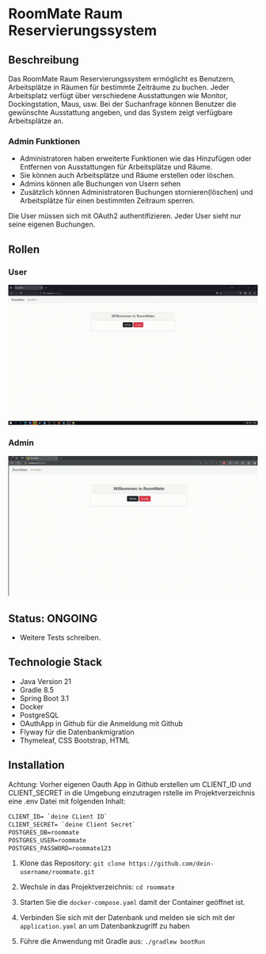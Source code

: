 # RoomMate Raum Reservierungssystem

## Beschreibung

Das RoomMate Raum Reservierungssystem ermöglicht es Benutzern, Arbeitsplätze in Räumen für bestimmte Zeiträume zu buchen. Jeder Arbeitsplatz verfügt über verschiedene Ausstattungen wie Monitor, Dockingstation, Maus, usw. Bei der Suchanfrage können Benutzer die gewünschte Ausstattung angeben, und das System zeigt verfügbare Arbeitsplätze an.



### Admin Funktionen
- Administratoren haben erweiterte Funktionen wie das Hinzufügen oder Entfernen von Ausstattungen für Arbeitsplätze und Räume. 
- Sie können auch Arbeitsplätze und Räume erstellen oder löschen. 
- Admins können alle Buchungen von Usern sehen
- Zusätzlich können Administratoren Buchungen stornieren(löschen) und Arbeitsplätze für einen bestimmten Zeitraum sperren.

Die User müssen sich mit OAuth2 authentifizieren.
Jeder User sieht nur seine eigenen Buchungen.

## Rollen

### User
![User Ansicht](/gifs/user.gif)

### Admin
![Admin Ansicht](/gifs/admin.gif)


## Status: ONGOING
  - Weitere Tests schreiben.

## Technologie Stack

- Java Version 21
- Gradle 8.5
- Spring Boot 3.1
- Docker
- PostgreSQL
- OAuthApp in Github für die Anmeldung mit Github
- Flyway für die Datenbankmigration
- Thymeleaf, CSS Bootstrap, HTML

## Installation
Achtung: Vorher eigenen Oauth App in Github erstellen um CLIENT_ID und CLIENT_SECRET in die Umgebung einzutragen
rstelle im Projektverzeichnis eine .env Datei mit folgenden Inhalt:

    
    CLIENT_ID= `deine CLient ID`
    CLIENT_SECRET= `deine Client Secret`
    POSTGRES_DB=roommate
    POSTGRES_USER=roommate
    POSTGRES_PASSWORD=roommate123

1. Klone das Repository: `git clone https://github.com/dein-username/roommate.git`
2. Wechsle in das Projektverzeichnis: `cd roommate`
3. Starten Sie die `docker-compose.yaml` damit der Container geöffnet ist.
4. Verbinden Sie sich mit der Datenbank und melden sie sich mit der `application.yaml` an um Datenbankzugriff zu haben

5. Führe die Anwendung mit Gradle aus: `./gradlew bootRun`
